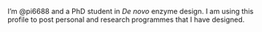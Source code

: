 I’m @pi6688 and a PhD student in _De novo_ enzyme design.
I am using this profile to post personal and research programmes that I have designed.


<!---
pi6688/pi6688 is a ✨ special ✨ repository because its `README.md` (this file) appears on your GitHub profile.
You can click the Preview link to take a look at your changes.
--->
